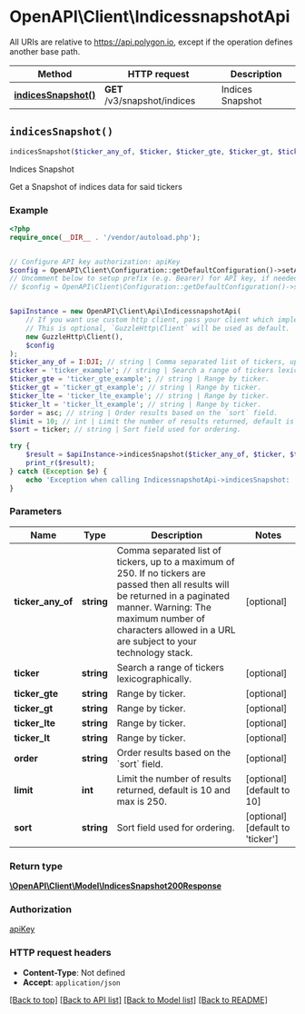 # OpenAPI\Client\IndicessnapshotApi

All URIs are relative to https://api.polygon.io, except if the operation defines another base path.

| Method | HTTP request | Description |
| ------------- | ------------- | ------------- |
| [**indicesSnapshot()**](IndicessnapshotApi.md#indicesSnapshot) | **GET** /v3/snapshot/indices | Indices Snapshot |


## `indicesSnapshot()`

```php
indicesSnapshot($ticker_any_of, $ticker, $ticker_gte, $ticker_gt, $ticker_lte, $ticker_lt, $order, $limit, $sort): \OpenAPI\Client\Model\IndicesSnapshot200Response
```

Indices Snapshot

Get a Snapshot of indices data for said tickers

### Example

```php
<?php
require_once(__DIR__ . '/vendor/autoload.php');


// Configure API key authorization: apiKey
$config = OpenAPI\Client\Configuration::getDefaultConfiguration()->setApiKey('apiKey', 'YOUR_API_KEY');
// Uncomment below to setup prefix (e.g. Bearer) for API key, if needed
// $config = OpenAPI\Client\Configuration::getDefaultConfiguration()->setApiKeyPrefix('apiKey', 'Bearer');


$apiInstance = new OpenAPI\Client\Api\IndicessnapshotApi(
    // If you want use custom http client, pass your client which implements `GuzzleHttp\ClientInterface`.
    // This is optional, `GuzzleHttp\Client` will be used as default.
    new GuzzleHttp\Client(),
    $config
);
$ticker_any_of = I:DJI; // string | Comma separated list of tickers, up to a maximum of 250. If no tickers are passed then all results will be returned in a paginated manner.  Warning: The maximum number of characters allowed in a URL are subject to your technology stack.
$ticker = 'ticker_example'; // string | Search a range of tickers lexicographically.
$ticker_gte = 'ticker_gte_example'; // string | Range by ticker.
$ticker_gt = 'ticker_gt_example'; // string | Range by ticker.
$ticker_lte = 'ticker_lte_example'; // string | Range by ticker.
$ticker_lt = 'ticker_lt_example'; // string | Range by ticker.
$order = asc; // string | Order results based on the `sort` field.
$limit = 10; // int | Limit the number of results returned, default is 10 and max is 250.
$sort = ticker; // string | Sort field used for ordering.

try {
    $result = $apiInstance->indicesSnapshot($ticker_any_of, $ticker, $ticker_gte, $ticker_gt, $ticker_lte, $ticker_lt, $order, $limit, $sort);
    print_r($result);
} catch (Exception $e) {
    echo 'Exception when calling IndicessnapshotApi->indicesSnapshot: ', $e->getMessage(), PHP_EOL;
}
```

### Parameters

| Name | Type | Description  | Notes |
| ------------- | ------------- | ------------- | ------------- |
| **ticker_any_of** | **string**| Comma separated list of tickers, up to a maximum of 250. If no tickers are passed then all results will be returned in a paginated manner.  Warning: The maximum number of characters allowed in a URL are subject to your technology stack. | [optional] |
| **ticker** | **string**| Search a range of tickers lexicographically. | [optional] |
| **ticker_gte** | **string**| Range by ticker. | [optional] |
| **ticker_gt** | **string**| Range by ticker. | [optional] |
| **ticker_lte** | **string**| Range by ticker. | [optional] |
| **ticker_lt** | **string**| Range by ticker. | [optional] |
| **order** | **string**| Order results based on the &#x60;sort&#x60; field. | [optional] |
| **limit** | **int**| Limit the number of results returned, default is 10 and max is 250. | [optional] [default to 10] |
| **sort** | **string**| Sort field used for ordering. | [optional] [default to &#39;ticker&#39;] |

### Return type

[**\OpenAPI\Client\Model\IndicesSnapshot200Response**](../Model/IndicesSnapshot200Response.md)

### Authorization

[apiKey](../../README.md#apiKey)

### HTTP request headers

- **Content-Type**: Not defined
- **Accept**: `application/json`

[[Back to top]](#) [[Back to API list]](../../README.md#endpoints)
[[Back to Model list]](../../README.md#models)
[[Back to README]](../../README.md)
